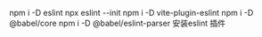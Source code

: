npm i -D eslint
npx eslint --init
npm i -D vite-plugin-eslint 
npm i -D @babel/core 
npm i -D @babel/eslint-parser 
安装eslint 插件